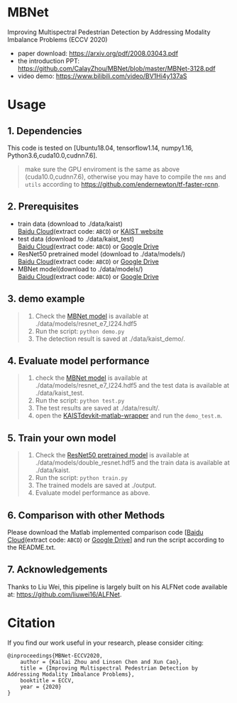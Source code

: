 # MBNet
Improving Multispectral Pedestrian Detection by Addressing Modality Imbalance Problems (ECCV 2020)
- paper download: https://arxiv.org/pdf/2008.03043.pdf
- the introduction PPT: https://github.com/CalayZhou/MBNet/blob/master/MBNet-3128.pdf
- video demo: https://www.bilibili.com/video/BV1Hi4y137aS


# Usage
## 1. Dependencies
This code is tested on [Ubuntu18.04, tensorflow1.14, numpy1.16, Python3.6,cuda10.0,cudnn7.6]. 
 
 
 >make sure the GPU enviroment is the same as above (cuda10.0,cudnn7.6), otherwise you may have to compile the `nms` and `utils` according to https://github.com/endernewton/tf-faster-rcnn.
 
## 2. Prerequisites
- train data (download to ./data/kaist)\
[Baidu Cloud](https://pan.baidu.com/s/1gunujXdb2TPBeibp6fsUQg)(extract code: `ABCD`) or [KAIST website](https://soonminhwang.github.io/rgbt-ped-detection/)
- test data (download to ./data/kaist_test)\
[Baidu Cloud](https://pan.baidu.com/s/1xQMEnHkmV29_Jq1pk_ERVw)(extract code: `ABCD`) or [Google Drive](https://drive.google.com/file/d/1XNSF4GhYNc4J6WrhrLTlYck6ddbW5m8b/view?usp=sharing)
- ResNet50 pretrained model (download to ./data/models/)\
[Baidu Cloud](https://pan.baidu.com/s/1f9gy1u_TL6SMo2UNwKFQ7w)(extract code: `ABCD`) or [Google Drive](https://drive.google.com/file/d/1RPdCCRjuyP13tREDv4LJAi7my8rS3UxW/view?usp=sharing)
- MBNet model(download to ./data/models/)\
[Baidu Cloud](https://pan.baidu.com/s/11HOz3LM8dkZxOkwEo9wWlQ)(extract code: `ABCD`) or [Google Drive](https://drive.google.com/file/d/1WP6MoOfztkzUtVQf_ScwKhUh4LE6O7Kx/view?usp=sharing)

## 3. demo example

> 1. Check the [MBNet model](https://pan.baidu.com/s/11HOz3LM8dkZxOkwEo9wWlQ) is available at ./data/models/resnet_e7_l224.hdf5
> 2. Run the script: `python demo.py`
> 3. The detection result is saved at ./data/kaist_demo/.

## 4. Evaluate model performance
> 1. check the [MBNet model](https://pan.baidu.com/s/11HOz3LM8dkZxOkwEo9wWlQ) is available at ./data/models/resnet_e7_l224.hdf5 and the test data is available at ./data/kaist_test.
> 2. Run the script: `python test.py`
> 3. The test results are saved at ./data/result/.
> 3. open the [KAISTdevkit-matlab-wrapper](https://github.com/CalayZhou/MBNet/tree/master/KAISTdevkit-matlab-wrapper) and run the `demo_test.m`.

## 5. Train your own model
> 1. Check the [ResNet50 pretrained model](https://pan.baidu.com/s/1f9gy1u_TL6SMo2UNwKFQ7w) is available at ./data/models/double_resnet.hdf5 and the train data is available at ./data/kaist.
> 2. Run the script: `python train.py`
> 3. The trained models are saved at ./output.
> 4. Evaluate model performance as above.

## 6. Comparison with other Methods
Please download the Matlab implemented comparison code [[Baidu Cloud](https://pan.baidu.com/s/1ogNMx0vGcrdn9dLSRRsk6Q)(extract code: `ABCD`) or [Google Drive](https://drive.google.com/file/d/1h0-VwZrnJH8zBVvk5r5bWt3ekq4KLe45/view?usp=sharing)] and run the script according to the README.txt.


## 7. Acknowledgements
Thanks to Liu Wei, this pipeline is largely built on his ALFNet code available at: https://github.com/liuwei16/ALFNet.




# Citation

If you find our work useful in your research, please consider citing:

```
@inproceedings{MBNet-ECCV2020,
    author = {Kailai Zhou and Linsen Chen and Xun Cao},
    title = {Improving Multispectral Pedestrian Detection by Addressing Modality Imbalance Problems},
    booktitle = ECCV,
    year = {2020}
}
```

